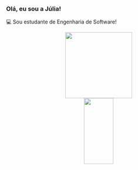 ### Olá, eu sou a Júlia!
💻 Sou estudante de Engenharia de Software!


<div align="center">
  <a href="https://github.com/juliadimas">
  <img height="180em" width="60%" src="https://github-readme-stats.vercel.app/api?username=juliadimas&show_icons=true&theme=dracula&include_all_commits=true&count_private=true"/>
  <img height="180em" width="40%" src="https://github-readme-stats.vercel.app/api/top-langs/?username=juliadimas&layout=compact&langs_count=7&theme=dracula"/>
</div>

 

